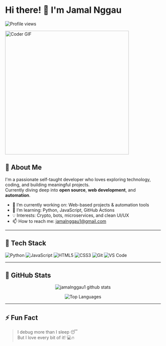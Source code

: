 # Hi there! 👋 I'm **Jamal Nggau**  
![Profile views](https://gpvc.arturio.dev/jamalnggau1)

<img src="https://media.giphy.com/media/SWoSkN6DxTszqIKEqv/giphy.gif" alt="Coder GIF" width="400">

## 🚀 About Me
I'm a passionate self-taught developer who loves exploring technology, coding, and building meaningful projects.  
Currently diving deep into **open source**, **web development**, and **automation**.

- 🔭 I’m currently working on: Web-based projects & automation tools  
- 🌱 I’m learning: Python, JavaScript, GitHub Actions  
- 💡 Interests: Crypto, bots, microservices, and clean UI/UX  
- 📫 How to reach me: [jamalnggau1@gmail.com](mailto:jamalnggau1@gmail.com)

---

## 🧰 Tech Stack
![Python](https://img.shields.io/badge/-Python-3776AB?style=flat&logo=python&logoColor=white)
![JavaScript](https://img.shields.io/badge/-JavaScript-F7DF1E?style=flat&logo=javascript&logoColor=black)
![HTML5](https://img.shields.io/badge/-HTML5-E34F26?style=flat&logo=html5&logoColor=white)
![CSS3](https://img.shields.io/badge/-CSS3-1572B6?style=flat&logo=css3)
![Git](https://img.shields.io/badge/-Git-F05032?style=flat&logo=git&logoColor=white)
![VS Code](https://img.shields.io/badge/-VS%20Code-007ACC?style=flat&logo=visual-studio-code&logoColor=white)

---

## 🐙 GitHub Stats

<p align="center">
  <img src="https://github-readme-stats.vercel.app/api?username=jamalnggau1&show_icons=true&theme=radical" alt="jamalnggau1 github stats">
</p>

<p align="center">
  <img src="https://github-readme-stats.vercel.app/api/top-langs/?username=jamalnggau1&theme=radical&layout=compact" alt="Top Languages">
</p>

---

## ⚡ Fun Fact
> I debug more than I sleep 😴  
> But I love every bit of it! 💻🔥

